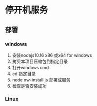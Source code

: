 # 停开机服务

## 部署
### windows
1. 安装nodejs10.16  x86 或x64  for  windows 
2. 拷贝本项目压缩包到指定目录
3. 打开windows cmd
4. cd  指定目录
5. node nw-install.js 部署成服务
6. 检查是否安装成功

### Linux